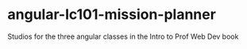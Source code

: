# angular-lc101-mission-planner
Studios for the three angular classes in the Intro to Prof Web Dev book
